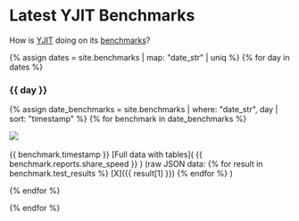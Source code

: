 # Latest YJIT Benchmarks

How is <a href="https://github.com/Shopify/yjit">YJIT</a> doing on its
<a href="https://github.com/Shopify/yjit-bench">benchmarks</a>?

{% assign dates = site.benchmarks | map: "date_str" | uniq %}
{% for day in dates %} <h3>{{ day }}</h3>
  {% assign date_benchmarks = site.benchmarks | where: "date_str", day | sort: "timestamp" %}
  {% for benchmark in date_benchmarks %}

  <div style="width: 500px;"> <img src="{{ benchmark.reports.share_speed_svg }}" /></div> <br/>
  {{ benchmark.timestamp }} [Full data with tables]( {{ benchmark.reports.share_speed }} ) (raw JSON data: {% for result in benchmark.test_results %} [X]({{ result[1] }}) {% endfor %} )

  {% endfor %}

{% endfor %}
